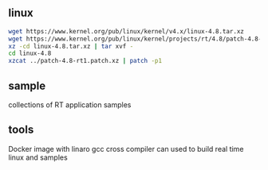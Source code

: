 ## linux

```bash
wget https://www.kernel.org/pub/linux/kernel/v4.x/linux-4.8.tar.xz
wget https://www.kernel.org/pub/linux/kernel/projects/rt/4.8/patch-4.8-rt1.patch.xz
xz -cd linux-4.8.tar.xz | tar xvf -
cd linux-4.8
xzcat ../patch-4.8-rt1.patch.xz | patch -p1
```
## sample
collections of RT application samples

## tools
Docker image with linaro gcc cross compiler can used to build real time linux and samples

